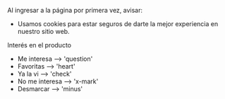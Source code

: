 Al ingresar a la página por primera vez, avisar:
- Usamos cookies para estar seguros de darte la mejor experiencia en nuestro sitio web. 

Interés en el producto
- Me interesa		--> 'question'
- Favoritas			--> 'heart'
- Ya la vi			--> 'check'
- No me interesa	--> 'x-mark'
- Desmarcar			--> 'minus'